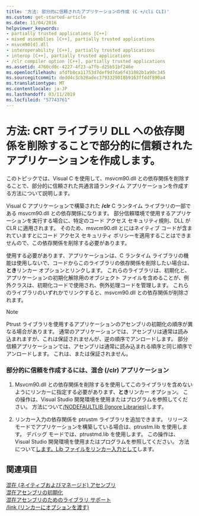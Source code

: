 ```yaml
---
title: '方法: 部分的に信頼されたアプリケーションの作成 (C +/cli CLI)'
ms.custom: get-started-article
ms.date: 11/04/2016
helpviewer_keywords:
- partially trusted applications [C++]
- mixed assemblies [C++], partially trusted applications
- msvcm90[d].dll
- interoperability [C++], partially trusted applications
- interop [C++], partially trusted applications
- /clr compiler option [C++], partially trusted applications
ms.assetid: 4760cd0c-4227-4f23-a7fb-d25b51bf246e
ms.openlocfilehash: afdfb8ca11753d7def9d7da6f431082b1a90c345
ms.sourcegitcommit: dedd4c3cb28adec3793329018b9163ffddf890a4
ms.translationtype: MT
ms.contentlocale: ja-JP
ms.lasthandoff: 03/11/2019
ms.locfileid: "57743761"
---
```

# <a name="how-to-create-a-partially-trusted-application-by-removing-dependency-on-the-crt-library-dll"></a>方法: CRT ライブラリ DLL への依存関係を削除することで部分的に信頼されたアプリケーションを作成します。

このトピックでは、Visual C を使用して、msvcm90.dll との依存関係を削除することで、部分的に信頼された共通言語ランタイム アプリケーションを作成する方法について説明します。

Visual C アプリケーションで構築された **/clr** C ランタイム ライブラリの一部である msvcm90.dll との依存関係になります。 部分信頼環境で使用するアプリケーションを実行する場合に、特定のコード アクセス セキュリティ規則、DLL が CLR に適用されます。 そのため、msvcm90.dll とにはネイティブ コードが含まれていますとにコード アクセス セキュリティ ポリシーを適用することはできませんので、この依存関係を削除する必要があります。

使用する必要があります、アプリケーションは、C ランタイム ライブラリの機能は使用しないで、コードからこのライブラリの依存関係を削除したい場合は、**とき**リンカー オプションとリンクします。 これらのライブラリは、初期化と、アプリケーションの初期化解除用のオブジェクト ファイルを含めることが、例外クラスは、初期化コードで使用され、例外処理コードを管理します。 これらのライブラリのいずれかでリンクすると、msvcm90.dll との依存関係が削除されます。

> [!NOTE]
>  Ptrust ライブラリを使用するアプリケーションのアセンブリの初期化の順序が異なる場合があります。 通常のアプリケーションでは、アセンブリは通常は読み込まれますが、これは保証されませんが、逆の順序でアンロードします。 部分信頼アプリケーションでは、アセンブリは通常に読み込まれる順序と同じ順序でアンロードします。 これは、または保証されません。

### <a name="to-create-a-partially-trusted-mixed-clr-application"></a>部分的に信頼を作成するには、混合 (/clr) アプリケーション

1. Msvcm90.dll との依存関係を削除するを使用してこのライブラリを含めないようにリンカーに指定する必要があります、**とき**リンカー オプション。 この操作は、Visual Studio 開発環境を使用またはプログラムを参照してください。 方法について[/NODEFAULTLIB (Ignore Libraries)](../build/reference/nodefaultlib-ignore-libraries.md)します。

1. リンカー入力の依存関係を ptrustm ライブラリを追加できます。 リリース モードでアプリケーションを構築している場合は、ptrustm.lib を使用します。 デバッグ モードでは、ptrustmd.lib を使用します。 この操作は、Visual Studio 開発環境を使用またはプログラムを参照してください。 方法について[します。Lib ファイルをリンカー入力として](../build/reference/dot-lib-files-as-linker-input.md)します。

## <a name="see-also"></a>関連項目

[混在 (ネイティブおよびマネージド) アセンブリ](../dotnet/mixed-native-and-managed-assemblies.md)<br/>
[混在アセンブリの初期化](../dotnet/initialization-of-mixed-assemblies.md)<br/>
[混在アセンブリのためのライブラリ サポート](../dotnet/library-support-for-mixed-assemblies.md)<br/>
[/link (リンカーにオプションを渡す)](../build/reference/link-pass-options-to-linker.md)
